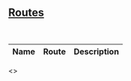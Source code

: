 <span name="routes" id="asm_routes">
</br>

## [Routes](#asm_info)
</br>

Name | Route | Description
:---|:---|:---|
<<list>>

</span>
